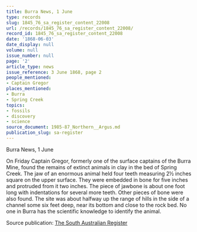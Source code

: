 ```yaml
---
title: Burra News, 1 June
type: records
slug: 1845_76_sa_register_content_22008
url: /records/1845_76_sa_register_content_22008/
record_id: 1845_76_sa_register_content_22008
date: '1868-06-03'
date_display: null
volume: null
issue_number: null
page: '2'
article_type: news
issue_reference: 3 June 1868, page 2
people_mentioned:
- Captain Gregor
places_mentioned:
- Burra
- Spring Creek
topics:
- fossils
- discovery
- science
source_document: 1985-87_Northern__Argus.md
publication_slug: sa-register
---
```


Burra News, 1 June

On Friday Captain Gregor, formerly one of the surface captains of the Burra Mine, found the remains of extinct animals in clay in the bed of Spring Creek.  The jaw of an enormous animal held four teeth measuring 2½ inches square on the upper surface.  They were embedded in bone for five inches and protruded from it two inches.  The piece of jawbone is about one foot long with indentations for several more teeth.  Other pieces of bone were also found.  The site was about halfway up the range of hills in the side of a channel some six feet deep, near its bottom and close to the rock bed.  No one in Burra has the scientific knowledge to identify the animal.

Source publication: [The South Australian Register](/publications/sa-register/)
